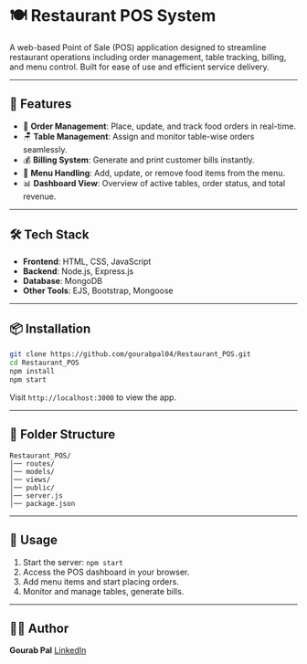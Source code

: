 
# 🍽️ Restaurant POS System

A web-based Point of Sale (POS) application designed to streamline restaurant operations including order management, table tracking, billing, and menu control. Built for ease of use and efficient service delivery.

---

## 🚀 Features

- 🔢 **Order Management**: Place, update, and track food orders in real-time.
- 🪑 **Table Management**: Assign and monitor table-wise orders seamlessly.
- 💰 **Billing System**: Generate and print customer bills instantly.
- 🧾 **Menu Handling**: Add, update, or remove food items from the menu.
- 📊 **Dashboard View**: Overview of active tables, order status, and total revenue.

---

## 🛠️ Tech Stack

- **Frontend**: HTML, CSS, JavaScript
- **Backend**: Node.js, Express.js
- **Database**: MongoDB
- **Other Tools**: EJS, Bootstrap, Mongoose

---


## 📦 Installation

```bash
git clone https://github.com/gourabpal04/Restaurant_POS.git
cd Restaurant_POS
npm install
npm start
````

Visit `http://localhost:3000` to view the app.

---

## 📁 Folder Structure

```
Restaurant_POS/
│── routes/
│── models/
│── views/
│── public/
│── server.js
│── package.json
```

---

## 📌 Usage

1. Start the server: `npm start`
2. Access the POS dashboard in your browser.
3. Add menu items and start placing orders.
4. Monitor and manage tables, generate bills.

---

## 🧑‍💻 Author

**Gourab Pal**
[LinkedIn](https://www.linkedin.com/in/gourab-pal-828078248/) 
